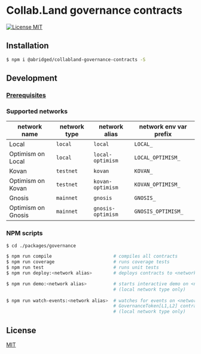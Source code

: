 # Collab.Land governance contracts

[![License MIT][license-image]][license-url]

## Installation

```bash
$ npm i @abridged/collabland-governance-contracts -S
```

## Development

### [Prerequisites](https://github.com/abridged/collabland-contracts#installation)

### Supported networks

| network name       | network type | network alias     | network env var prefix |
|--------------------|--------------|-------------------|------------------------|
| Local              | `local`      | `local`           | `LOCAL_`               |
| Optimism on Local  | `local`      | `local-optimism`  | `LOCAL_OPTIMISM_`      |
| Kovan              | `testnet`    | `kovan`           | `KOVAN_`               |
| Optimism on Kovan  | `testnet`    | `kovan-optimism`  | `KOVAN_OPTIMISM_`      |
| Gnosis             | `mainnet`    | `gnosis`          | `GNOSIS_`              |
| Optimism on Gnosis | `mainnet`    | `gnosis-optimism` | `GNOSIS_OPTIMISM_`     |

### NPM scripts

```bash
$ cd ./packages/governance

$ npm run compile                       # compiles all contracts
$ npm run coverage                      # runs coverage tests
$ npm run test                          # runs unit tests
$ npm run deploy:<network alias>        # deploys contracts to <network alias>

$ npm run demo:<network alias>          # starts interactive demo on <network alias> 
                                        # (local network type only)
                                        
$ npm run watch-events:<network alias>  # watches for events on <network alias> 
                                        # GovernanceToken[L1,L2] contract
                                        # (local network type only)
```

## License

[MIT][license-url]

[license-image]: https://img.shields.io/badge/License-MIT-yellow.svg
[license-url]: https://github.com/abridged/collabland-contracts/blob/master/packages/governance/LICENSE
